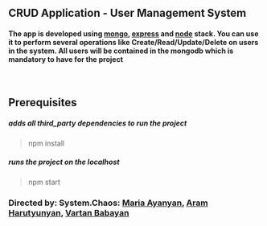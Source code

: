 [mongo]:https://www.mongodb.com/
[express]:https://expressjs.com/
[node]:https://nodejs.org/en/

[Maria Ayanyan]:https://github.com/mariaayanyan
[Aram Harutyunyan]:https://github.com/funkvay-star
[Vartan Babayan]:https://github.com/VartanBabayan

## CRUD Application - User Management System
#### The app is developed using [mongo], [express] and [node] stack. You can use it to perform several operations like Create/Read/Update/Delete on users in the system. All users will be contained in the mongodb which is mandatory to have for the project
</br>

## Prerequisites

##### adds all third_party dependencies to run the project
>npm install

##### runs the project on the localhost
>npm start

#### 

### Directed by: System.Chaos: [Maria Ayanyan], [Aram Harutyunyan], [Vartan Babayan]

